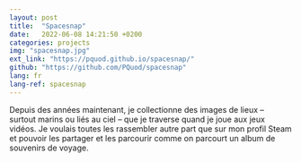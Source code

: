 ```yaml
---
layout: post
title:  "Spacesnap"
date:   2022-06-08 14:21:50 +0200
categories: projects
img: "spacesnap.jpg"
ext_link: "https://pquod.github.io/spacesnap/"
github: "https://github.com/PQuod/spacesnap"
lang: fr
lang-ref: spacesnap
---
```

Depuis des années maintenant, je collectionne des images de lieux – surtout marins ou liés au ciel – que je traverse quand je joue aux jeux vidéos. Je voulais toutes les rassembler autre part que sur mon profil Steam et pouvoir les partager et les parcourir comme on parcourt un album de souvenirs de voyage.
